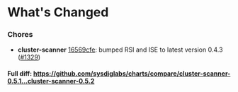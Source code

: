 # What's Changed

### Chores
- **cluster-scanner** [16569cfe](https://github.com/sysdiglabs/charts/commit/16569cfe19ee5880bf67f1f7933fefde170582da): bumped RSI and ISE to latest version 0.4.3 ([#1329](https://github.com/sysdiglabs/charts/issues/1329))
#### Full diff: https://github.com/sysdiglabs/charts/compare/cluster-scanner-0.5.1...cluster-scanner-0.5.2
